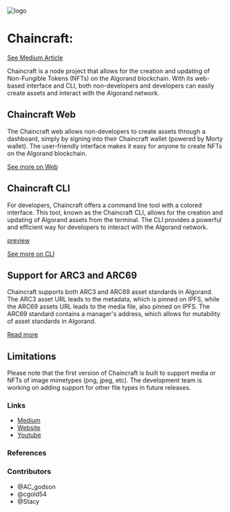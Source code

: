 ![logo]()

# Chaincraft:

[See Medium Article]()

Chaincraft is a node project that allows for the creation and updating of Non-Fungible Tokens (NFTs) on the Algorand blockchain. With its web-based interface and CLI, both non-developers and developers can easily create assets and interact with the Algorand network.

## Chaincraft Web

The Chaincraft web allows non-developers to create assets through a dashboard, simply by signing into their Chaincraft wallet (powered by Morty wallet). The user-friendly interface makes it easy for anyone to create NFTs on the Algorand blockchain.

[See more on Web]()

## Chaincraft CLI

For developers, Chaincraft offers a command line tool with a colored interface. This tool, known as the Chaincraft CLI, allows for the creation and updating of Algorand assets from the terminal. The CLI provides a powerful and efficient way for developers to interact with the Algorand network.

[preview](./chaincraft-CLI/screenshots/test.gif)

[See more on CLI]()

## Support for ARC3 and ARC69

Chaincraft supports both ARC3 and ARC69 asset standards in Algorand. The ARC3 asset URL leads to the metadata, which is pinned on IPFS, while the ARC69 assets URL leads to the media file, also pinned on IPFS. The ARC69 standard contains a manager's address, which allows for mutability of asset standards in Algorand.

[Read more]()

## Limitations

Please note that the first version of Chaincraft is built to support media or NFTs of image mimetypes (png, jpeg, etc). The development team is working on adding support for other file types in future releases.

### Links

- [Medium]()
- [Website]()
- [Youtube]()

### References

### Contributors

- @AC_godson
- @cgold54
- @Stacy
